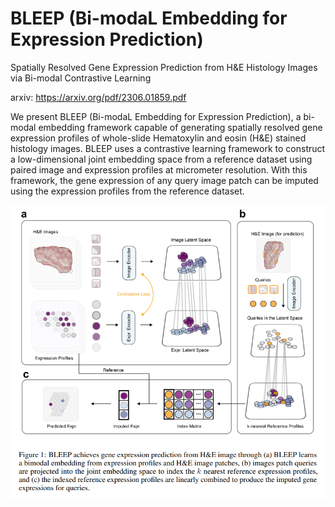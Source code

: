 # BLEEP (Bi-modaL Embedding for Expression Prediction)
Spatially Resolved Gene Expression Prediction from H&E Histology Images via Bi-modal Contrastive Learning

arxiv: https://arxiv.org/pdf/2306.01859.pdf


We present BLEEP (Bi-modaL Embedding for Expression Prediction), a bi-modal
embedding framework capable of generating spatially resolved gene expression
profiles of whole-slide Hematoxylin and eosin (H&E) stained histology images.
BLEEP uses a contrastive learning framework to construct a low-dimensional
joint embedding space from a reference dataset using paired image and expression
profiles at micrometer resolution. With this framework, the gene expression of any
query image patch can be imputed using the expression profiles from the reference
dataset.

![](./BLEEP_overview.png)


